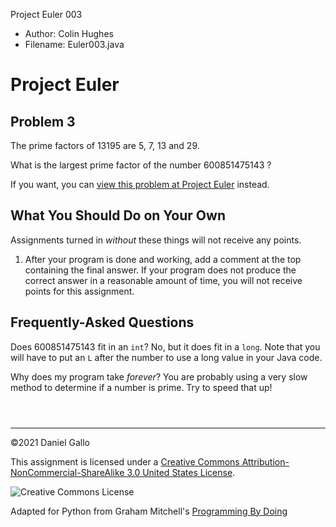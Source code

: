



Project Euler 003




* Author: Colin Hughes
* Filename: Euler003.java





Project Euler
=============


Problem 3
---------



The prime factors of 13195 are 5, 7, 13 and 29.


What is the largest prime factor of the number 600851475143 ?



If you want, you can [view
this problem at Project Euler](https://projecteuler.net/problem=3) instead.


What You Should Do on Your Own
------------------------------


Assignments turned in *without* these things will not receive
any points.


1. After your program is done and working, add a comment at the
 top containing the final answer. If your program does not produce
 the correct answer in a reasonable amount of time, you will not
 receive points for this assignment.


Frequently-Asked Questions
--------------------------



Does 600851475143 fit in an `int`?
 No, but it does fit in a `long`.
 Note that you will have to put an `L` after the number
 to use a long value in your Java code.

 Why does my program take *forever*?
 You are probably using a very slow method to determine if a
 number is prime. Try to speed that up!


```



```



---


©2021 Daniel Gallo


This assignment is licensed under a
[Creative Commons Attribution-NonCommercial-ShareAlike 3.0 United States License](https://creativecommons.org/licenses/by-nc-sa/3.0/us/deed.en_US).  

![Creative Commons License](images/by-nc-sa.png)





Adapted for Python from Graham Mitchell's [Programming By Doing](https://programmingbydoing.com/)